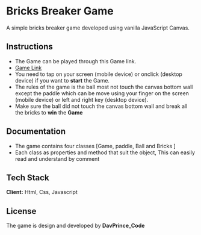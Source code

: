 
# Bricks Breaker Game

A simple bricks breaker game developed using vanilla JavaScript Canvas.


 ## Instructions

 - The Game can be played through this Game link.
 - [Game Link](https://www.brickgame.ciecobon.com/)
 - You need to tap on your screen (mobile device) or onclick (desktop device) if you want to **start** the Game.
 - The rules of the game  is the ball most not touch the canvas bottom wall except the paddle which can be move using your finger on the screen (mobile device) or left and right key (desktop device).
 - Make sure the ball did not touch the canvas bottom wall and break all the bricks to **win** the **Game**

## Documentation

* The game contains four classes [Game, paddle, Ball and Bricks ]
* Each class as properties and method that suit the object, This can easily read  and understand by comment
## Tech Stack

**Client:** Html, Css, Javascript




## License

The game is design and developed by **DavPrince_Code** 
